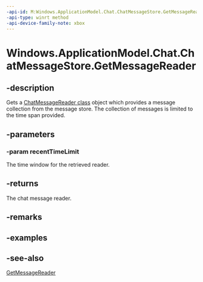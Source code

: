 ```yaml
---
-api-id: M:Windows.ApplicationModel.Chat.ChatMessageStore.GetMessageReader(Windows.Foundation.TimeSpan)
-api-type: winrt method
-api-device-family-note: xbox
---
```


<!-- Method syntax
public Windows.ApplicationModel.Chat.ChatMessageReader GetMessageReader(Windows.Foundation.TimeSpan recentTimeLimit)
-->

# Windows.ApplicationModel.Chat.ChatMessageStore.GetMessageReader

## -description
Gets a [ChatMessageReader class](chatmessagereader.md) object which provides a message collection from the message store. The collection of messages is limited to the time span provided.

## -parameters
### -param recentTimeLimit
The time window for the retrieved reader.

## -returns
The chat message reader.

## -remarks

## -examples

## -see-also
[GetMessageReader](chatmessagestore_getmessagereader_1198599356.md)